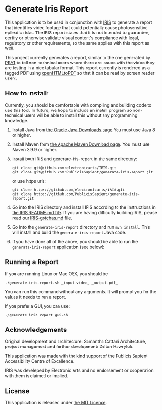 
# Generate Iris Report

This application is to be used in conjunction with [IRIS](https://github.com/electronicarts/IRIS) to generate a report that identifies video footage that could potentially cause photosensitive epileptic risks. The IRIS report states that it is not intended to guarantee, certify or otherwise validate visual content's compliance with legal, regulatory or other requirements, so the same applies with this report as well.

This project currently generates a report, similar to the one generated by [PEAT](https://trace.umd.edu/photosensitive-epilepsy-analysis-tool-peat-user-guide/) to tell non-technical users where there are issues with the video they are testing in a nice tabular format.  This report currently is rendered as a tagged PDF using [openHTMLtoPDF](https://github.com/danfickle/openhtmltopdf) so that it can be read by screen reader users.

## How to install:

Currently, you should be comfortable with compiling and building code to use this tool.  In future, we hope to include an install program so non-technical users will be able to install this without any programming knowledge.

1. Install Java from [the Oracle Java Downloads page](https://www.oracle.com/java/technologies/downloads/) You must use Java 8 or higher.
1. Install Maven from [the Apache Maven Download page](https://maven.apache.org/download.cgi). You must use Maven 3.9.9 or higher.
1. Install both IRIS and generate-iris-report in the same directory: 
   ```
   git clone git@github.com:electronicarts/IRIS.git
   git clone git@github.com:PublicisSapient/generate-iris-report.git
   ```
   or use https urls:
   ```
   git clone https://github.com/electronicarts/IRIS.git
   git clone https://github.com/PublicisSapient/generate-iris-report.git
   ```

1. Go into the IRIS directory and install IRIS according to the instructions in [the IRIS README.md file](https://github.com/electronicarts/IRIS).  If you are having difficulty building IRIS, please read our [IRIS-gotchas.md](./IRIS-gotchas.md) file.
1. Go into the `generate-iris-report` directory and run `mvn install`.  This will install and build the `generate-iris-report` Java code.
1. If you have done all of the above, you should be able to run the `generate-iris-report` application (see below):

## Running a Report

If you are running Linux or Mac OSX, you should be 

```
./generate-iris-report.sh _input-video_ _output-pdf_
```

You can run this command without any arguments.  It will prompt you for the values it needs to run a report.

If you prefer a GUI, you can use:

```
./generate-iris-report-gui.sh
```

## Acknowledgements
Original development and architecture: Samantha Cattani
Architecture, project management and further development: Zoltan Hawryluk.  

This application was made with the kind support of the Publicis Sapient Accessibility Centre of Excellence.

IRIS was develeped by Electronic Arts and no endorsement or cooperation with them is claimed or implied.

## License 
This application is released under [the MIT Licence](opensource.org/license/mit).